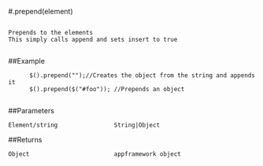#.prepend(element)

```

Prepends to the elements
This simply calls append and sets insert to true
      
```

##Example

```
      $().prepend("");//Creates the object from the string and appends it
      $().prepend($("#foo")); //Prepends an object
      
```


##Parameters

```
Element/string                String|Object

```

##Returns

```
Object                        appframework object
```

